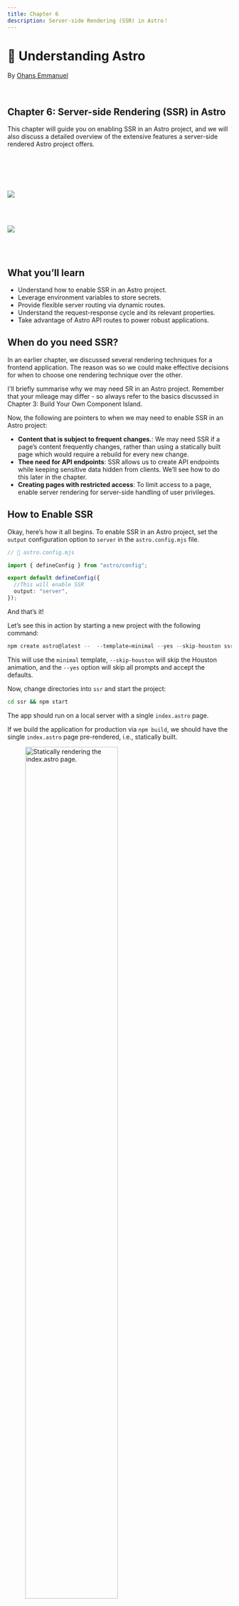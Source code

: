 ```yaml
---
title: Chapter 6
description: Server-side Rendering (SSR) in Astro！
---
```


# 🚀 Understanding Astro

By [Ohans Emmanuel](https://www.ohansemmanuel.com/)

<br />

## Chapter 6: Server-side Rendering (SSR) in Astro

This chapter will guide you on enabling SSR in an Astro project, and we will also discuss a detailed overview of the extensive features a server-side rendered Astro project offers.

<br /> 
<br /> 
<br /> 
<br />

[![](https://github.com/wanghaisheng/understanding-astro-zh/docs/main/public/images/ch1/watch-instead@3x.png)](https://ohans.me/understanding-astro-udemy)

<br /> 
<br />

[![](https://github.com/wanghaisheng/understanding-astro-zh/docs/main/public/images/ch1/view-project.png)](https://github.com/understanding-astro/ssr)

<br /> 
<br />

## What you’ll learn

- Understand how to enable SSR in an Astro project.
- Leverage environment variables to store secrets.
- Provide flexible server routing via dynamic routes.
- Understand the request-response cycle and its relevant properties.
- Take advantage of Astro API routes to power robust applications.

## When do you need SSR?

In an earlier chapter, we discussed several rendering techniques for a frontend application. The reason was so we could make effective decisions for when to choose one rendering technique over the other.

I'll briefly summarise why we may need SR in an Astro project. Remember that your mileage may differ - so always refer to the basics discussed in Chapter 3: Build Your Own Component Island.

Now, the following are pointers to when we may need to enable SSR in an Astro project:

- **Content that is subject to frequent changes.**: We may need SSR if a page’s content frequently changes, rather than using a statically built page which would require a rebuild for every new change.
- **Thee need for API endpoints**: SSR allows us to create API endpoints while keeping sensitive data hidden from clients. We’ll see how to do this later in the chapter.
- **Creating pages with restricted access**: To limit access to a page, enable server rendering for server-side handling of user privileges.

## How to Enable SSR

Okay, here’s how it all begins. To enable SSR in an Astro project, set the `output` configuration option to `server` in the `astro.config.mjs` file.

```ts
// 📂 astro.config.mjs

import { defineConfig } from "astro/config";

export default defineConfig({
  //This will enable SSR
  output: "server",
});
```

And that’s it!

Let’s see this in action by starting a new project with the following command:

```ts
npm create astro@latest --  --template=minimal --yes --skip-houston ssr
```

This will use the `minimal` template, `--skip-houston` will skip the Houston animation, and the `--yes` option will skip all prompts and accept the defaults.

Now, change directories into `ssr` and start the project:

```bash
cd ssr && npm start
```

The app should run on a local server with a single `index.astro` page.

If we build the application for production via `npm build`, we should have the single `index.astro` page pre-rendered, i.e., statically built.

<figure>
    <img src="https://github.com/wanghaisheng/understanding-astro-zh/docs/main/public/images/ch6/CleanShot%202023-04-22%20at%2007.13.56.png" width="70%" alt="Statically rendering the index.astro page." align="center">
    <figcaption><em>Statically rendering the index.astro page.</em></figcaption>
    <br><br><br>
</figure>

To re-iterate, a pre-rendered application is essentially a static site, i.e., not server-side rendered.

To initiate server-side rendering, let’s change the configuration to include the `output` property as shown below:

```js
// 📂 src/astro.config.mjs
import { defineConfig } from "astro/config";

// https://astro.build/config
export default defineConfig({
  output: "server",
});
```

If we rerun the production build, we will have an error in the console.

```She
[error] Cannot use `output: 'server'` without an adapter. Please install and configure the appropriate server adapter for your final deployment.
```

## Deploying an SSR project

The root cause of the error above is that to build your application for server-side rendering; the Astro build command must know what server you’ll eventually be deploying to.

SSR requires a server runtime, i.e., the code running within the server that renders our Astro pages. To achieve this, Astro provides adapters that match our deployment runtime.

An adapter allows Astro to do two things. First, determine the server runtime environment. Second, output a script that runs the SSR code on the specified runtime.

<figure>
    <img src="https://github.com/wanghaisheng/understanding-astro-zh/docs/main/public/images/ch6/astro_adapter_needs.png" width="70%" alt="The Astro adapter needs.." align="center">
    <figcaption><em>The Astro adapter needs..</em></figcaption>
    <br><br><br>
</figure>

At the time of writing, the available Astro adapters are Cloudfare, Deno, Netlify, NodeJS and Vercel.

We may deploy our SSR project to any of these runtimes with natively supported adapters.

To install any of these adapters, use the command:

```bash
npx astro add [name-of-adapter]
```

`[name-of-adapter]` could be `cloudfare`, `deno`, `netlify`, `node` or `vercel`.

I recommend looking at the [official reference](https://docs.astro.build/en/guides/deploy/) for any adapters you need in your project, as it would be unreasonable to cover all of these in the book. However, we will stick to `netlify` moving on.

To add the `netlify` adapter, go ahead and enter the following command in the terminal:

```bash
npx astro add netlify
```

This will go ahead and install the adapter and update our configuration file to the following:

```js
import { defineConfig } from "astro/config";
// 👀 look here
import netlify from "@astrojs/netlify/functions";

// https://astro.build/config
export default defineConfig({
  output: "server",
  // 👀 look here
  adapter: netlify(),
});
```

Essentially, the adapter is imported in the second line of the config and added to the `adapter` property.

Now re-run the build command:

```js
npm run build
```

This will successfully build our SSR project for production by outputting `netlify` specific code snippets in the `dist` and `.netlify` directory.

Now, we’re in business 🚀

## Use the correct adapter

It goes without saying that after adding an adapter, the project should be deployed to the specified adapter, `netlify`, and not some other provider, e.g., `vercel`.

Use the correct adapter for your deployment runtime.

<figure>
    <img src="https://github.com/wanghaisheng/understanding-astro-zh/docs/main/public/images/ch6/adapter_deploy.png" width="70%" alt="Deploying a Vercel adapter to Netlify is wrong." align="center">
    <figcaption><em>Deploying a Vercel adapter to Netlify is wrong.</em></figcaption>
    <br><br><br>
</figure>

Our actual deployment steps will vary depending on the server runtime being deployed. For example, for Netlify, we may follow the steps described in the deploy a static site in Chapter 1. These steps will be identical for similar runtimes like Vercel.

For other runtimes, the official Astro [deployment guides](https://docs.astro.build/en/guides/deploy/) do an excellent job of explaining the deployment steps required.

## SSR with static pages

With the `output` configuration property set to `server`, every page in our Astro project will be server-side rendered. However, there’s a great chance we may want one or more pages to be statically generated at build time, i.e., some pages server-side rendered and others pre-rendered.

<figure>
    <img src="https://github.com/wanghaisheng/understanding-astro-zh/docs/main/public/images/ch6/hybrid_rendering.png width" width="50%" alt="Having a mix of server and statically rendered pages." align="center">
    <figcaption><em>Having a mix of server and statically rendered pages.</em></figcaption>
    <br><br><br>
</figure>

In such cases, we can opt-in to pre-rendering by adding `export const prerender = true` to any page that supports exporting variables, e.g., `.astro`, `.mdx` `, .ts` and `.js`.

Let’s try this out by creating a new `about.astro` page with the following content:

```js
// 📂 src/pages/about.astro

---
// 👀 note the prerender export
export const prerender = true;
---

<html lang="en">
  <head>
    <meta charset="utf-8" />
    <link rel="icon" type="image/svg+xml" href="/favicon.svg" />
    <meta name="viewport" content="width=device-width" />
    <meta name="generator" content={Astro.generator} />
    <title>Astro</title>
  </head>
  <body>
    <h1>About us</h1>
  </body>
</html>

```

With the `prerender` export, the `about` page will be statically rendered at build time, while the `index` page remains server-side rendered.

Run `npm run build` to see this in action.

<figure>
    <img src="https://github.com/wanghaisheng/understanding-astro-zh/docs/main/public/images/ch6/CleanShot%202023-04-22%20at%2008.33.08.png" width="70%" alt="Static and server-side generated pages in the same project." align="center">
    <figcaption><em>Static and server-side generated pages in the same project.</em></figcaption>
    <br><br><br>
</figure>

## From Request to Response

The interaction between a client and server may be simplified in two steps:

- the client makes a **request**.
- the server sends a **response**.

The two main entities in this simplified interaction are the client request and the server response. Luckily, with server-side rendering, we may access details of the request and response object.

### The Request object

The `request` object may be accessed on the `Astro` global as shown below:

```js
---
 const request = Astro.request
---
```

The object holds Information about the current request and is represented by the standard [Request](https://developer.mozilla.org/en-US/docs/Web/API/Request) interface of the fetch API.

```js
interface Request extends Body {
    readonly cache: RequestCache
    readonly credentials: RequestCredentials;
    readonly destination: RequestDestination;
    readonly headers: Headers;
    readonly integrity: string;
    readonly keepalive: boolean;
    readonly method: string;
    readonly mode: RequestMode;
    readonly redirect: RequestRedirect;
    readonly referrer: string;
    readonly referrerPolicy: ReferrerPolicy;
    readonly signal: AbortSignal;
    readonly url: string;
    clone(): Request;
}
```

For example, we may access the request headers via `Astro.request.headers` and the current request URL as a string via `Astro.request.url`.

### The Response object

The `Response` object is the corresponding interface representing the response to a request. This is also represented by the standard [Response](https://developer.mozilla.org/en-US/docs/Web/API/Response) interface of the Fetch API.

As opposed to accessing the object on the `Astro` object, the `Response` object is created using the `Response()` constructor.

The `Response()` constructor has the following signature:

```js
new Response(body, options);
```

Where `body` defines the body for the response and `options` is an object containing custom settings to apply to the response, i.e., `status`, `statusText` and `headers`.

For example, we could update our `index` page to return a new response if we were presumably in beta - represented by a simple variable.

```js
---
const isBeta = true;

if (isBeta) {
  return new Response("app not available - check back", {
    status: 200,
    statusText: "OK!",
  });
}
---

<html lang="en">
  <head>
    <meta charset="utf-8" />
    <link rel="icon" type="image/svg+xml" href="/favicon.svg" />
    <meta name="viewport" content="width=device-width" />
    <meta name="generator" content={Astro.generator} />
    <title>Astro</title>
  </head>
  <body>
    <h1>We're live!</h1>
  </body>
</html>
```

Instead of returning the `HTML` page, we should now have a simple text response sent to the client.

<figure>
    <img src="https://github.com/wanghaisheng/understanding-astro-zh/docs/main/public/images/ch6/CleanShot%202023-04-22%20at%2010.43.19.png" width="70%" alt="Returning a simple text response to the client." align="center">
    <figcaption><em>Returning a simple text response to the client.</em></figcaption>
    <br><br><br>
</figure>

There’s also a `response` object on the `Astro` global. Blimey!
However, It’s important to note that this is not the same as the `Response` object constructor. So, rewriting our example to use `Astro.response` will fail.

```js
---
const isBeta = true;

if (isBeta) {
  // ❌ This is wrong and will fail
  return new Astro.response("app not available - check back", {
    status: 200,
    statusText: "Excellent!",
  });
}
---
```

<figure>
    <img src="https://github.com/wanghaisheng/understanding-astro-zh/docs/main/public/images/ch6/CleanShot%202023-04-22%20at%2011.28.52.png" width="70%" alt="Error: Astro.response is not a constructor." align="center">
    <figcaption><em>Error: Astro.response is not a constructor.</em></figcaption>
    <br><br><br>
</figure>

This is because `Astro.response` represents the response object initialiser. It’s used to set the `options` on the server response, i.e., `status`, `statusText` and `headers`.

For example, to set a custom header on the server response, we could do the following:

```js
// 📂 src/pages/index.astro
---
Astro.response.headers.set("beta_id", "some_header_value");
---

<html lang="en">
  <head>
    <meta charset="utf-8" />
    <link rel="icon" type="image/svg+xml" href="/favicon.svg" />
    <meta name="viewport" content="width=device-width" />
    <meta name="generator" content={Astro.generator} />
    <title>Astro</title>
  </head>
  <body>
    <h1>We're live!</h1>
  </body>
</html>

```

The server will return the `HTML` page and our custom `beta_id` header.

<figure>
    <img src="https://github.com/wanghaisheng/understanding-astro-zh/docs/main/public/images/ch6/CleanShot%202023-04-22%20at%2011.31.50.png" width="70%" alt="Setting a custom header on the server response." align="center">
    <figcaption><em>Setting a custom header on the server response.</em></figcaption>
    <br><br><br>
</figure>

### Redirect response

It is pretty common to receive a client request and perform a redirect on the server.

There are two ways to achieve this in Astro.

The first is to leverage the standard `Response` object via `Response.redirect`.

Consider a case where we want to redirect a user to another page if they are not logged in, as shown below:

```js
{/** 📂 src/index.astro **/}
---
const getIsLoggedOut = () => true;
const isLoggedOut = getIsLoggedOut();

if (isLoggedOut) {
  return Response.redirect(`${Astro.request.url}about`, 307);
}
---
```

In this example, we call `Response.redirect` while passing it a redirect URL and a status code, i.e.:

```js
Response.redirect(URL, status);
```

It’s important to note that the `URL` in this case is an absolute path. Hence constructing from `Astro.request.url` that points to the absolute base path, e.g., `http://localhost:3001/`.

When logged out, the user will be redirected to the `about` page and the optional status code `307` indicates a temporary redirect.

As we’ve seen above, constructing the absolute URL could get unnecessarily complex. Luckily, there’s an alternative way to perform a redirect.

We may also leverage the `Astro.redirect` method to redirect to another page. For example, we could rewrite our solution to use `Astro.redirect` as shown below:

```js
---
const getIsLoggedOut = () => true;
const isLoggedOut = getIsLoggedOut();

if (isLoggedOut) {
  return Astro.redirect("/about", 307);
}
---
```

We have a much simpler API here. We can redirect by just passing the relative path to redirect to. The status code is also optional here.

> It’s important to note that redirects should be done in page components, I.e., not inside other components, e.g., layouts or base components.

### Utilities for manipulating cookies

In SSR mode, we may need to read or manipulate cookies. Well, Astro’s got us covered with `Astro.cookies`. This contains utilities for reading and using cookies in SSR mode.

Consider the examples of retrieving a cookie:

```js
//Get an AstroCookie object
const cookieObject = Astro.cookies.get("coooookiee");

// Get the string value of the cookie
const cookieValue = cookieObject.value;

// Parse the cookie value via JSON.parse. Returns an object if the cookie is a valid JSON. It throws an error otherwise.

const cookieJSON = cookieObject.json();

// Parse the cookie value as a Number
const cookieNumber = cookieObject.number();

// Parse the cookie as a boolean
const cookieBoolean = cookieObject.boolean();
```

That’s a lot of flexibility!!

We may also check if a cookie exists with the `has` method, as shown below:

```js
// check if the "cooooookies" cookie exists. returns a boolean
const hasCookie = Astro.cookies.has("cooooookies");
```

It is also possible to set a cookie as shown below:

```js
// Set a cookie
Astro.cookies.set("cooookiees", "the-cookie-value");
```

The signature for `Astro.cookies.set` is shown below:

```js
// Astro.set(key, value, options)
key: string,
value: string | number | boolean | object,
options?: CookieOptions) => void
```

Note how different cookie value types may be set and additional cookie [options](https://www.npmjs.com/package/cookie#options-1) passed if needed, e.g., `domain`, `encode`, `expires`, `maxAge` or `httpOnly`.

### The request IP address

Understanding [IP addresses](https://en.wikipedia.org/wiki/IP_address) is beyond the scope of this book. However, we may gain access to the request’s IP address on the server via the `Astro.clientAddress` property.

Below’s a simple example:

```js
---
const ip = Astro.clientAddress;
---

<div>Your IP address is: {ip}</div>
```

---

## Environment variables

If you’re completely new to environment variables, you might the thinking, _"Oi, what are Environment variables, and why should I care?"_

Generally speaking, environment variables help us store important information like API keys or sensitive data without ever having to reveal them to clients accessing your application.

Like any secret, Environment variables can be arguably slightly tricky to handle. You need to know exactly where to find them, how to use them, and most importantly, how to keep them safe from prying eyes.

### Retrieving environment variables

In Astro, environment variables are accessed on the `import.meta.env` object.

So, for example, if we had a `CAT_API_TOKEN` value, we would access it as follows:

```js
---
import.meta.env.CAT_API_TOKEN
---
```

If you’re conversant with environment variables in node environments, you’ll notice that this differs from the classic `process.env` object. Astro leverages Vite, which uses the [import.meta](https://developer.mozilla.org/en-US/docs/Web/JavaScript/Reference/Operators/import.meta) Javascript feature.

### Default environment variables

We all have secrets.

I’m not quite sure of that. Let me rephrase: most people have secrets.

Similarly, every Astro project has some default secrets, aka environment variables, out of the box. Consider the defaults below:

```js
// Get the mode the Astro site is running in: "development" | "production"
import.meta.env.MODE;

// Is the site running in production? returns true or false
import.meta.env.PROD;

// Is the site running in development? returns true or false
import.meta.env.DEV;

// The base URL of the Astro site
import.meta.env.BASE_URL;

// Get the final deployed URL of the Astro site
import.meta.env.SITE;

// Get prefix for Astro-generated asset links
import.meta.env.ASSETS_PREFIX;
```

For `import.meta.env.BASE_URL`, it’s important to note that this will default to `/` except explicitly stated in the project configuration. e.g.:

```js
import { defineConfig } from "astro/config";

export default defineConfig({
  base: "/docs",
});
```

Astro will now use `/docs` as the root for our pages and assets in the development and production build.

Similarly, `import.meta.env.SITE` relies on the `site` property set in the astro config, e.g.:

```js
import { defineConfig } from "astro/config";

export default defineConfig({
  site: "https://www.ohansemmanuel.com",
});
```

Astro will use this full URL to generate the site’s sitemap and canonical URLs where relevant.

`import.meta.env.ASSETS_PREFIX` also relies on the `build.assetsPrefix` option set in the project’s config, e.g.:

```js
import defineConfig from "astro/config";

export default defineConfig({
  build: {
    assetsPrefix: "https://cdn.example.com",
  },
});
```

This can be used if assets are served from a different domain than the current site, e.g., with the `https://cdn.example.com` prefix, assets will be fetched from `https://cdn.example.com/_astro/...`. This implies the files in the default astro build directory `./dist/astro` must be uploaded to the CDN directory to serve the assets.

Phew! Out with the secrets!

### Creating environment variables

It doesn’t do a lot of good if we can’t create our own secrets. Heck, it helps with the mystic.

The most common way to create environment variables is to use `.env` files.

For example, let’s go ahead and create a `.env` file in the root directory of our project directory with the following content:

```js
// 📂 src/.env
CAT_API_TOKEN = "this-is-the-cat-production-token";
```

We may then access the secret server-side via `import.meta.env.CAT_API_TOKEN`.

I must mention that exposing certain environment variables to the client (browser) is possible. To do this, prefix the environment variable with a `PUBLIC_`, e.g.:

```js
PUBLIC_INSENSITIVE_TOKEN = "this-is-public";
```

`PUBLIC_INSENSITIVE_TOKEN` will now be accessible both on the server and client. That’s an open secret. Anyone, and I mean anyone, can see your dirty laundry here. Only use this for insensitive environment variables.

Remember that environment variables are only available in server-side code by default. Prefix environment variables with `PUBLIC_` to expose them to the client.

It is also possible to run your project and provide environment variables from the CLI, as shown below:

```bash
CAT_API_TOKEN="this-is-the-cat-production-token npm run dev"
```

In this case, `CAT_API_TOKEN` will be available both server-side and client-side. Use with caution. We only tell people we trust secrets and never blindly trust a client, e.g., a user browser.

### Typescript IntelliSense

We don't get Typescript IntelliSense support if we attempt to access `CAT_API_TOKEN` in `pages/index.astro` after creating the `.env` file.

<figure>
    <img src="https://github.com/wanghaisheng/understanding-astro-zh/docs/main/public/images/ch6/CleanShot%202023-04-23%20at%2009.44.07.png" width="70%" alt="No Typescript IntelliSense for our custom environment variable." align="center">
    <figcaption><em>No Typescript IntelliSense for our custom environment variable.</em></figcaption>
    <br><br><br>
</figure>

We’re pro developers; come on. Let’s fix this.

We’ll find a `src/env.d.ts` file with projects started with an Astro template. Otherwise, go ahead and create one.

Here’s the initial content of the file if it already exists:

```ts
/// <reference types="astro/client" />
```

Let’s extend the default `ImportMeta` interface that provides type definitions for `import.meta.env` by adding the following:

```ts
interface ImportMetaEnv {
  readonly CAT_API_TOKEN: string;
  // add other custom env variables...
}
```

And voila! Typescript knows our secrets - for the better.

<figure>
    <img src="https://github.com/wanghaisheng/understanding-astro-zh/docs/main/public/images/ch6/CleanShot%202023-04-23%20at%2009.50.10.png" width="70%" alt="Typescript IntelliSense activated." align="center">
    <figcaption><em>Typescript IntelliSense activated.</em></figcaption>
    <br><br><br>
</figure>

## Dynamic routes

Static routes are arguably easy to reason about. For example, `.astro`, `.md` and `.mdx` files in `src/pages` will automatically become pages on our website.

However, sometimes we require dynamic routes to prevent repetition. This typically happens when we have different routes with minimal UI changes between them.

For example, if we were selling products on our website, we would have a different route for each product.

```ts
// example routes for different products
www.example.com/product/understanding-astro
www.example.com/product/astro-a-to-z
www.example.com/product/astro-for-beginners
www.example.com/product/fullstack-astro
```

```ts
// ❌ Providing multiple pages for each product
/pages/understanding-astro.astro
/pages/astro-a-to-z
/pages/astro-for-beginners
/pages/fullstack-astro
```

The URL structure of the product pages could be represented by `www.example.com/product/${name}` where `name` means the product’s name.

Instead of creating different pages to represent each product, we may dynamically handle the product routing in one of two ways.

### 1. Named parameters

We could represent the variables in the route path with a named parameter surrounded by square brackets. For example, creating a file in the `pages` directory as follows:

```js
/pages/products/[product].astro
```

We may then grab the `product` path value on the page as follows:

```js
{
  /** 📂 src/pages/[product].astro **/
}
<h1>{Astro.params.product}</h1>;
```

Alternatively:

```js
---
 const {product} = Astro.params
---

<h1>{product}</h1>
```

Now if we visit the `/products/understanding-astro` page, we should have the title of the product displayed.

<figure>
    <img src="https://github.com/wanghaisheng/understanding-astro-zh/docs/main/public/images/ch6/CleanShot%202023-04-24%20at%2010.25.23.png" width="70%" alt="Grabbing dynamic route path values." align="center">
    <figcaption><em>Grabbing dynamic route path values.</em></figcaption>
    <br><br><br>
</figure>

In most cases, our variable path parameter will include a unique identifier, e.g., `/pages/products/[id].astro`.

The same routing works.

It is also possible to leverage multiple named parameters in the route path, as shown below:

```js
{/** /products/[product]_[id].astro **/}
<h1>Product name: {Astro.params.product}</h1>
<h1>Product id: {Astro.params.id}</h1>
```

This will be matched with a URL similar to `/products/understanding-astro_09u34359534530903453450`

<figure>
    <img src="https://github.com/wanghaisheng/understanding-astro-zh/docs/main/public/images/ch6/CleanShot%202023-04-24%20at%2010.31.22.png" width="70%" alt="Matching multiple route named parameters." align="center">
    <figcaption><em>Matching multiple route named parameters.</em></figcaption>
    <br><br><br>
</figure>

### 2. Rest parameters

Rest parameters provide ultimate flexibility in our URL routing. For example, we may use `[...path]` to match file paths of any depth. Where `path` could be represented by any string, e.g., `[...file]` or `[...somestring]`.

Consider the following product pages:

```js
/products/product-id
/products/category/product-id/
/products/types/category/product-id
```

The routes above will all be matched by the page `pages/product/[...path].astro`, and we can access the full dynamic string path within our code.

For example, create a file in `/pages/product/[...path].astro` with the following content:

```js
---
const { path } = Astro.params;
console.log({ path });
---

<h1>Hello there</h1>
```

For the paths above, the `path` variable corresponds to `product-id`, `category/product-id` and `types/category/product-id`.

With much power comes much responsibility.

With the increased flexibility rest path parameters provide comes the responsibility of handling the paths in our code. For example, consider how we may handle the multiple product paths below:

```js
---
// Get the dynamic route path
const { path } = Astro.params;

// Hold a list of all expected paths and corresponding data, e.g., title.
const page = [
  {
    path: undefined,
    title: "View all products"
  },
  {
    path: "product-id",
    title: "Some Product",
  },
  {
    path: "category/product-id",
    title: "Some Product Category Item",
  },
  {
    path: "types/category/product-id",
    title: "Some Product Type Category Item",
  },
];

//Is this a valid path? i.e., exists in our list?
const relevantPageDetails = page.find((v) => v.path === path);

if (!relevantPageDetails) {
  // redirect if the dynamic page isn't valid.
  return Astro.redirect("/404");
}
---

// render the title of the page
<h1>{relevantPageDetails.title}</h1>
```

<figure>
    <img src="https://github.com/wanghaisheng/understanding-astro-zh/docs/main/public/images/ch6/CleanShot%202023-04-24%20at%2012.42.28@2x.png" width="70%" alt="Rendering rest parameter routes." align="center">
    <figcaption><em>Rendering rest parameter routes.</em></figcaption>
    <br><br><br>
</figure>

It’s important to note that if the `path` is undefined, the root path will be matched, i.e., corresponds to `pages/product`.

While this demonstrates using rest paths in server-side rendered pages, it is a contrived example where we’ve assumed the literal string “product-id”.

In the real world, the literal string will be represented by different product id strings rather `product-id`; and we might not know what these are ahead of time!

As we’ve done in the previous solution, keeping a massive list of all product IDs in our application becomes unmaintainable.

For this use case, one way to achieve this would be to update our solution to have sufficiently complex matching logic, e.g., via regular expressions, because we don’t know the product IDs beforehand.

```js
---
const { path = "index" } = Astro.params;

const page = [
  {
    match: /some-regex/,
    title: "View all products",
  },
  {
    match: /some-regex/,
    title: "Some Product",
  },
  {
    match: /some-regex/,
    title: "Some Product Category Item",
  },
  {
    match: /some-regex/,
    title: "Some Product Type Category Item",
  },
];

const relevantPageDetails = page.find((v) => path.match(v.match));

if (!relevantPageDetails) {
  return Astro.redirect("/404");
}
---

<h1>{relevantPageDetails.title}</h1>
```

As a matter of personal preference, I’ve sworn a blood oath to avoid path rest parameters for multiple SSR page paths when I can’t deterministically determine the path variables beforehand.

Simple is sometimes better.

In this case, I suggest separating the pages, i.e., creating multiple directories and letting the default Astro automatic routing kick in.

For example, match the path `category/product-id` by creating a page in `category/[id]` and `types/category/[id]` to match the route `types/category/product-id`.

They can also be composed with a common layout or shared components if they have identical user interfaces.

### Priority order

As we’ve discussed, URL paths can be matched in different ways, which begs the question, what happens when different file paths match the same URL path in our project?

Well, Astro needs to make a decision, and that’s following the priority list below:

1. Static routes, i.e., without path parameters, have the highest priority, e.g., `/pages/products/this-is-a-product`.
2. Dynamic routes with named parameters have the next priority, e.g., `/pages/products/[id]`.
3. Dynamic routes with rest parameters have the lowest priority, e.g., `/pages/products/[...path]`.
4. Following the above, any ties will be resolved alphabetically.

<figure>
    <img src="https://github.com/wanghaisheng/understanding-astro-zh/docs/main/public/images/ch6/route_priority.png" width="70%" alt="Route priority order from first to last." align="center">
    <figcaption><em>Route priority order from first to last.</em></figcaption>
    <br><br><br>
</figure>

## Server endpoints

Server endpoints are like the secret weapons in our arsenal when running server-side functions.

They can be used as REST API endpoints to run functions such as database access, authentications, and verifications without exposing sensitive data to the client, i.e., we can securely execute code on the server at runtime in these functions.

Consider the current state of our project with a `page/products` directory. What if we wanted to create an API route to handle some client requests? How would we do this?

### Creating server endpoints

To create an API route in the `server` output mode, create a `.ts` or `.js` file within the `pages` directory. Optionally, you may see endpoints created with the type of data the endpoint returns in the file name, e.g., `.json.ts`

I prefer to keep server endpoints simple and omit additional file names. Let’s go ahead and create an `api.ts` file and handle incoming `GET` requests as shown below:

```js
// 📂 pages/products/api
import type { APIRoute } from "astro";

export const get: APIRoute = (ctx) => {
  return {
    body: JSON.stringify({
      message: "Hello world",
    }),
  };
};
```

- Note the `APIRoute` type used on the `get` function. This represents the API route function type definition.
- Every API route function receives a context object, e.g., represented by `ctx`. The [context object](https://docs.astro.build/en/reference/api-reference/#endpoint-context) contains relevant properties we’ll take a look at shortly.
- As shown above, an API route function can return a response with a `body`. The complete response form is shown below:

  ```js
  {
     body: string
     encoding?: 'ascii' | 'utf8' | 'utf-8' | 'utf16le' |
  		 'ucs2' | 'ucs-2' | 'base64' | 'base64url' |
  		  'latin1' | 'binary' | 'hex'
  }
  ```

  We may also return a standard response via the Response object as shown below:

  ```js
  import type { APIRoute } from "astro";

  export const get: APIRoute = (ctx) => {
    return new Response(
      JSON.stringify({
        message: "Hello world",
      }),
      {
        status: 200,
      }
    );
  };
  ```

### Request details

Accessing details of the request object is a breeze with API routes. For example, we may access the request object on the context object to check its headers, as shown below:

```js
import type { APIRoute } from "astro";

export const get: APIRoute = (ctx) => {
  // check for an Authorization header on the request
  const auth = ctx.request.headers.get("Authorization");

  // The user is unauthorised to get this resource
  if (!auth) {
    return new Response(JSON.stringify({ message: "Unauthorized" }), {
      status: 401,
    });
  }

  return new Response(JSON.stringify({ message: "Hello world" }), {
    status: 200,
  });
};
```

We could also destructure properties of the context object, e.g., the request object, as shown below:

```js
export const get: APIRoute = ({ request }) => {
  // ...
};
```

While getting the `request` object is great, consider the complete list of properties available on the endpoint context object:

```js
export const get: APIRoute = ({
  url,
  site,
  params,
  request,
  cookies,
  generator,
  redirect,
  clientAddress,
}) => {
  return new Response(JSON.stringify({ message: "Hello world" }), {
    status: 200,
  });
};
```

Some of these should be familiar from discussing the request and response objects on the `Astro` global; however, here’s a quick breakdown:

<br />

| Property      | What?                                                                                                      |
| ------------- | ---------------------------------------------------------------------------------------------------------- |
| url           | A standard [URL](https://developer.mozilla.org/en-US/docs/Web/API/URL) interface.                          |
| site          | The site property from the astro configuration file.                                                       |
| params        | An object containing values of the dynamic path segments matched by the request.                           |
| request       | A standard [Request](https://developer.mozilla.org/en-US/docs/Web/API/Request) interface of the Fetch API. |
| cookies       | Similar to Astro.cookies. It contains utilities for reading and manipulating cookies.                      |
| generator     | Indicates the version of Astro our project is running.                                                     |
| redirect      | Similar to Astro.redirect.                                                                                 |
| clientAddress | Specifies the IP address of the request. Similar to Astro.clientAddress                                    |

The alien properties here are `generator`, `url` and `params`.

`generator` is easy to reason about, while `url` represents a [URL](https://developer.mozilla.org/en-US/docs/Web/API/URL) object constructed from `request.url` i.e., identical to `new URL(request.url)`. It’s worth mentioning that a similar object may be accessed on the `Astro` global via `Astro.url`. This could come in handy in static pages.

What about `params`? Well, that requires a separate section when we discuss dynamic routes.

### Dynamic API routes

The dynamic route fabric on pages works the same magic on API endpoints.

For example, our API endpoint is in the `pages/products/api` file. What if we wanted client requests to be made in the format: `GET /api/products/${id}`?

Did you notice the variable `id`?

In this case, we may leverage dynamic routes as shown below:

```js
// 📂 pages/api/products/[id]

import type { APIRoute } from "astro";

export const get: APIRoute = async (ctx) => {
  // Get the product ID
  const productId = ctx.params.id;

  try {
    const response = await fetch("https://fakestoreapi.com/products/1");
    const data = await response.json();

    return new Response(
      JSON.stringify({
        ...data,
        // Add the ID in the response body
        id: productId,
      }),
      {
        status: 200,
      }
    );
  } catch (error) {
    return new Response(
      JSON.stringify({
        message: "An error occurred.",
      }),
      {
        status: 500,
      }
    );
  }
};
```

I might have sprung a surprise on you in the code block above! However, the main difference here is we’re reaching out to some external API (think fetching data from a database) and sending the response back to the client.

Another critical point is to notice how the specific id is retrieved from `ctx.params.id`, where `ctx` represents the context object.

If we make a GET request to `api/products/astro-book-001`, we should have some data returned to the client.

<figure>
    <img src="https://github.com/wanghaisheng/understanding-astro-zh/docs/main/public/images/ch6/CleanShot%202023-04-25%20at%2008.57.00@2x.png" width="70%" alt="Testing the product API on hopscotch.io" align="center">
    <figcaption><em>Setting a custom header on the server response.</em></figcaption>
    <br><br><br>
</figure>

Note how whatever “id” is passed in the request path is rightly retrieved, e.g., `astro-book-001`.

<figure>
    <img src="https://github.com/wanghaisheng/understanding-astro-zh/docs/main/public/images/ch6/CleanShot%202023-04-25%20at%2008.49.31@2x.png" width="70%" alt="The product ID returned in the JSON response." align="center">
    <figcaption><em>The product ID returned in the JSON response.</em></figcaption>
    <br><br><br>
</figure>

To re-iterate, we can get the path segments in the dynamic route pattern via `context.params` and voila! We have our use case resolved.

Passing query parameters to `GET` requests is not unheard of in the real world. Heck, it’s quite an everyday use case!

Assuming the following client request `GET api/products/astro-book-001?version=2&publishedDate=2023-06-12`, how would we handle this?

It’s important to note that `version` and `publishedDate` will not be present in `context.params`. However, we can grab these from the `URL` object as shown below:

```js
// 📂 pages/api/products/[id]
export const get: APIRoute = async (ctx) => {
  const productId = ctx.params.id;

  // retrieve relevant search parameters, aka URL query parameters
  const searchParams = ctx.url.searchParams;
  const version = searchParams.get("version");
  const publishedDate = searchParams.get("publishedDate");

  try {
    const response = await fetch("https://fakestoreapi.com/products/1");
    const data = await response.json();

    // Return a new response with the retrieved
    // "version" and "publishedDate"
    return new Response(
      JSON.stringify({
        ...data,
        version,
        publishedDate,
        id: productId,
      }),
      {
        status: 200,
      }
    );
  } catch (error) {
    return new Response(
      JSON.stringify({
        message: "An error occurred",
      }),
      {
        status: 500,
      }
    );
  }
};
```

The crux of the solution is the following:

```js
// retrieve relevant search parameters, aka URL query parameters
const searchParams = ctx.url.searchParams;
const version = searchParams.get("version");
const publishedDate = searchParams.get("publishedDate");
```

<figure>
    <img src="https://github.com/wanghaisheng/understanding-astro-zh/docs/main/public/images/ch6/CleanShot%202023-04-25%20at%2009.13.04@2x.png" width="70%" alt="Retrieving query parameters in a server endpoint." align="center">
    <figcaption><em>Retrieving query parameters in a server endpoint.</em></figcaption>
    <br><br><br>
</figure>

### Dedicated api directory

At the time of writing, API routes must live in the `pages` directory with appropriate file endings, e.g., `.ts` or `.js`.

For example, you can have `pages/anyFileName.js` act as a server endpoint.

However, I find it easier (and better) to have my server API routes in a dedicated `pages/api` directory instead of mixing these in other page routes.

One advantage to this is potentially making it easier to redirect a subdomain to a single path for all API routes, e.g., redirect `api.my-website.com/...` to `my-website.com/api/...`.

On the flip side, an arguable downside is we break the collocation of other routes, e.g., standard pages such as `pages/products/...` will have their associated API route in `api/products/...`. This is a downside and a trade-off I happily make in production applications.

### Supporting other HTTP methods

All our examples so far have used the `get` method within our API routes. However, Astro does support all the other HTTP methods, such as `post` or `delete`.

Consider the following example that extends our `api/products/${id}` endpoint to include more methods:

```js
import type { APIRoute } from "astro";

// Handle client GET requests
export const get: APIRoute = async (ctx) => {
  const productId = ctx.params.id;
  try {
    // fetch remote resource
    const response = await fetch("https://fakestoreapi.com/products/1");
    const data = await response.json();

    // return data, and the id param
    return new Response(
      JSON.stringify({
        ...data,
        id: productId,
      }),
      {
        status: 200,
      }
    );
  } catch (error) {
    return new Response(
      JSON.stringify({
        message: "An error occurred",
      }),
      {
        status: 500,
      }
    );
  }
};

/**
 * Handle "DELETE" requests
 * "delete" is a reserved word in Javascript. Hence, the function name "del"
 */
export const del: APIRoute = async (ctx) => {
  const productId = ctx.params.id;
  try {
    const response = await fetch("https://fakestoreapi.com/products/1", {
      method: "DELETE",
    });
    const data = await response.json();

    return new Response(
      JSON.stringify({
        id: productId,
        message: "deleted",
        title: data.title,
      }),
      {
        status: 202,
      }
    );
  } catch (error) {
    return new Response(
      JSON.stringify({
        message: "An error occurred",
      }),
      {
        status: 500,
      }
    );
  }
};

/**
 * Handle "POST" requests
 */
export const post: APIRoute = async (ctx) => {
  // Get the POST body data
  const data = await ctx.request.json();

  return new Response(
    JSON.stringify({
      message: "Created",
      data,
    })
  );
};
```

Go ahead and give these a try!

<figure>
    <img src="https://github.com/wanghaisheng/understanding-astro-zh/docs/main/public/images/ch6/CleanShot%202023-04-25%20at%2008.53.33@2x.png" width="70%" alt="Making a POST request to our server endpoint." align="center">
    <figcaption><em>Making a POST request to our server endpoint.</em></figcaption>
    <br><br><br>
</figure>

As a fallback to handle other HTTP methods, we can provide an `all` function to match methods that don’t have a corresponding exported function. Consider the example below:

```js
...
export const all: APIRoute = async (ctx) => {
  // Get the request method
  const method = ctx.request.method;

  // Return a response
  return new Response(
    JSON.stringify({
      method,
      message: "Unsupported HTTP method",
    }),
    {
      status: 501, // unsupported
    }
  );
};
```

This will match unhandled methods in our implementation, such as `PATCH` requests.

<figure>
    <img src="https://github.com/wanghaisheng/understanding-astro-zh/docs/main/public/images/ch6/CleanShot%202023-04-25%20at%2008.56.25@2x.png" width="70%" alt="Handling unsupported methods in a server endpoint." align="center">
    <figcaption><em>Handling unsupported methods in a server endpoint.</em></figcaption>
    <br><br><br>
</figure>

## Streams, oh streams

I’ve chosen a playful title for this section as it involves a relatively lesser-known feature of Astro: server streaming.

### What is server streaming?

Generally speaking, SSR refers to generating HTML on the server and sending that to a browser in response to a request.

In theory, we may break this off into distinct steps:

- Browser requests a page
- The server renders the page (and every associated data)
- The server returns the **fully formed page** to the browser
- The browser renders the page

<figure>
    <img src="https://github.com/wanghaisheng/understanding-astro-zh/docs/main/public/images/ch6/send_full_page.png" width="70%" alt="Server sending a fully formed page to the client." align="center">
    <figcaption><em>Server sending a fully formed page to the client.</em></figcaption>
    <br><br><br>
</figure>

What’s important here is to note that the server generates the page’s full HTML, and only then does it send the HTML to the browser.

Now, consider a different approach.

In most cases, certain parts of the HTML page are static and could be sent from the server immediately, i.e., without relying on fetching all the relevant data.

What if the server could transmit the `HTML` to the browser as it creates the page server side?

<figure>
    <img src="https://github.com/wanghaisheng/understanding-astro-zh/docs/main/public/images/ch6/server_send_chunks.png" width="70%" alt="The server sends partial chunks to the browser." align="center">
    <figcaption><em>The server sends partial chunks to the browser.</em></figcaption>
    <br><br><br>
</figure>

This is the crux of streaming: stream HTML to a browser as the server generates the HTML.

### Why should we bother?

In theory, browsers can render partial HTML[^1] and support receiving and rendering HTML data in chunks. Users can view and interact with a page as it streams rather than waiting for the full page to be sent as one big chunk.

Different applications will need various workarounds. However, streaming improves server overhead. The server doesn’t need as much memory to buffer entire pages. It’ll incrementally send page data to the browser releasing memory to handle more requests and consequently save overhead costs. This is a great argument to convince your boss that streaming is good for the company’s wallets (except your company plays the silly game of _burning as much cash as possible_).

### Streaming is easy yet difficult

I’ve sung praises of streaming. It is conceptually easy to reason about. However, in practice is not unlikely to experience some difficult use cases.

A great example is considering the `<title>` of a page that goes in our HTML’s `<head>`. Typically, the `<head>` is one of the first elements we stream to the browser. However, some elements within the `<head>` could very well be dynamic, e.g., we may have a `<title>` in the form `<title>{product name} fetched from the server<title>`.

What’s likely to happen is we stream a stale `<title>` before we eventually get the product name from the database (assuming the database is the external source of data here).

This out-of-order streaming represents some of the most common issues we may face in practice. In this example, we may provide a generic `<title>` placeholder and continue streaming.

Once the data becomes available server-side, we may stream a tiny `<script>` that updates the page title to the desired value.

Okay, that’s enough backstory! Next, let’s dig into streaming in Astro!

### Server streaming in Astro

Now that you’re convinced (not confused) about the importance of server streaming let’s explore how streaming in Astro works.

Perhaps the most important thing to know is that Astro supports streaming by default. Yes, you heard that right. Browsers also natively support HTML streaming.

Essentially, within the Astro template, Astro will stream out HTML that occurs before hitting an async boundary.

For example, consider the basic page with a `<LoadPets/>` component responsible for fetching and rendering some pet data from a database.

```js
---
import LoadPets from '../components/LoadPets.astro'
---

<html>
 <head>
   <title> Petsssss! </title>
 </head>
 <body>
   <h1>This is a pet site</h1>
   <p> Consider how pets are awesome ... </p>
   <LoadPets />
 </body>
</html>
```

In this contrived example, Astro will stream out the `<head>`, `<h1>` and `<p>` sections to the browser before stopping to fetch the data in `<LoadPets />` and then stream its result to the browser when ready.

Let’s explore a visual example.

Update the `ssr` project to have a new `streaming.astro` page with the following content:

```js
---
import Block from "../components/Block.astro";
---

<html>
  <head>
    <title>Streaming</title>
  </head>
  <body>
    <Block text="Block #1" delay={1000} />
    <Block text="Block #2" delay={2000} />
    <Block text="Block #3" delay={3000} />
    <Block text="Block #4" delay={4000} />
    <Block text="Block #5" delay={5000} />
  </body>
</html>

```

The `<Block/>` component receives a `text` and a `delay` prop. `delay` represents how long to wait before rendering its template, i.e., simulating some network request call.

Here’s the `<Block/>` component:

```js
{/** 📂 src/components/Block.astro **/}
---
import { sleep } from "../sleep";

interface Props {
  text: string;
  delay: number;
}

const { text, delay } = Astro.props;

await sleep(delay);
---

<div>
  {text}
</div>

<style>
  div {
    margin: 1rem 0;
    padding: 2rem 6rem;
    border-radius: 10px;
    background-color: blanchedalmond;
  }
</style>
```

Where `sleep` is a utility as follows:

```js
// 📂 src/sleep.ts
export const sleep = (delay: number) =>
  new Promise((r) => setTimeout(r, delay));
```

Now, go to the Chrome browser and visit the `/streaming` route to view the wonders of streaming.

<figure>
    <img src="https://github.com/wanghaisheng/understanding-astro-zh/docs/main/public/images/ch6/CleanShot%202023-04-26%20at%2011.47.56.png" width="70%" alt="Initial block streamed while awaiting Block #2." align="center">
    <figcaption><em>Initial block streamed while awaiting Block #2.</em></figcaption>
    <br><br><br>
</figure>

Each block of content comes in one at a time!

It’s important to note that we don’t have to abstract the async bits into components. Streaming equally works with standard promises within the Astro template:

```js
---
import Block from "../components/Block.astro";
import { sleep } from "../sleep";

const block5Promise = async () => {
  await sleep(1000);
  return "Block #5";
};
---

<html>
  <head>
    <title>Streaming</title>
  </head>
  <body>
    <Block text="Block #1" delay={1000} />
    <Block text="Block #2" delay={2000} />
    <Block text="Block #3" delay={3000} />
    <Block text="Block #4" delay={4000} />
    <p>{block5Promise}</p>
  </body>
</html>
```

An important fact to note here is that Astro initiates the async fetches in parallel when sibling async components are in the component tree.

So in our example, `Block #1` through `Block #5` start fetching data in parallel and don’t block one another.

When `Block #4` is rendered, `block5Promise` is already fetched as it takes one second compared to `Block #4`’s four seconds. Hence, the result of `block5` is streamed alongside `Block #4`.

This can be difficult to grasp via text descriptions.

<figure>
    <img src="https://github.com/wanghaisheng/understanding-astro-zh/docs/main/public/images/ch6/CleanShot%202023-05-25%20at%2013.44.47@2x.png" width="70%" alt="Describing the parallelized rendering of each block." align="center">
    <figcaption><em>Describing the parallelized rendering of each block.</em></figcaption>
    <br><br><br>
</figure>

Give this a look in your Chrome browser.

### Taking advantage of streaming

Since Astro supports streaming by default, understanding and applying it is the first step to taking advantage of streaming.

Consider the following example:

```js
---
import { sleep } from "../sleep";

const getSomeData = async () => {
  await sleep(1000);
  return "some data ";
};

const getSomeOtherData = async () => {
  await sleep(200);
  return "another data";
};

const data = await getSomeData();
const otherData = await getSomeOtherData();
---

<html>
  <head>
    <title>Product</title>
  </head>
  <body>
    <h2>A name</h2>
    <p>{data}</p>
    <h2>A fact</h2>
    <p>{otherData}</p>
  </body>
</html>
```

In the example above, we presumably need to fetch two resources, `data` and `otherData`. However, our solution blocks streaming. We wait for `await getSomeData()` and `await getSomeOtherData()` before sending the full page to the browser.

If we wanted to take advantage of server streaming, we could either render the promises directly within the markup:

```js
---
import { sleep } from "../sleep";

const getSomeData = async () => {
  await sleep(1000);
  return "some data ";
};

const getSomeOtherData = async () => {
  await sleep(200);
  return "another data";
};
---

<html>
  <head>
    <title>Product</title>
  </head>
  <body>
    <h2>A name</h2>
    <p>{getSomeData}</p>
    <h2>A fact</h2>
    <p>{getSomeOtherData}</p>
  </body>
</html>
```

Or extract the data fetching to child components:

```js
---
import Data from '../components/Data.astro'
import OtherData from '../components/OtherData.astro'
---

<html>
  <head>
    <title>Product</title>
  </head>
  <body>
    <h2>A name</h2>
    <!-- Handle fetch of data in <Data /> -->
    <Data />
    <h2>A fact</h2>
    <!-- Handle other data fetch in <OtherData /> -->
    <OtherData />
  </body>
</html>
```

Excellent!

## Conclusion

Server-side rendering is powerful and opens up many opportunities in our application. However, with much power comes responsibility. So, before considering making every page in your application server-rendered, consider the PROs and CONs (e.g., as discussed in Chapter 3). Then, make the right decision for your application — that’s where true responsibility lies. And do not forget to leverage hybrid rendering where possible.

[^1]: [https://en.wikipedia.org/wiki/Incremental_rendering](https://en.wikipedia.org/wiki/Incremental_rendering)

